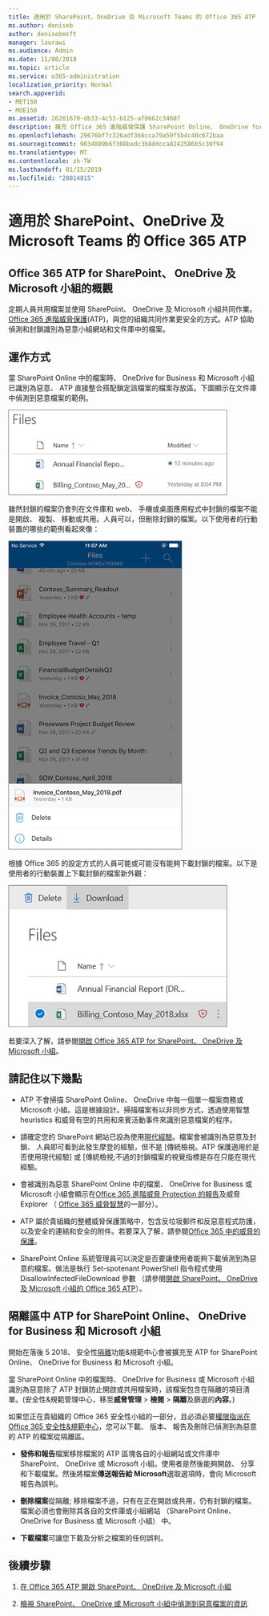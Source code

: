 ```yaml
---
title: 適用於 SharePoint、OneDrive 及 Microsoft Teams 的 Office 365 ATP
ms.author: deniseb
author: denisebmsft
manager: laurawi
ms.audience: Admin
ms.date: 11/08/2018
ms.topic: article
ms.service: o365-administration
localization_priority: Normal
search.appverid:
- MET150
- MOE150
ms.assetid: 26261670-db33-4c53-b125-af0662c34607
description: 擴充 Office 365 進階威脅保護 SharePoint Online、 OneDrive for Business 和 Microsoft 小組以啟用更安全共同作業您的組織中的檔案。
ms.openlocfilehash: 29676bf7c326adf366cca79a59f5b4c40c672baa
ms.sourcegitcommit: 9034809b6f308bedc3b8ddcca8242586b5c30f94
ms.translationtype: MT
ms.contentlocale: zh-TW
ms.lasthandoff: 01/15/2019
ms.locfileid: "28014815"
---
```

# <a name="office-365-atp-for-sharepoint-onedrive-and-microsoft-teams"></a>適用於 SharePoint、OneDrive 及 Microsoft Teams 的 Office 365 ATP

## <a name="overview-of-office-365-atp-for-sharepoint-onedrive-and-microsoft-teams"></a>Office 365 ATP for SharePoint、 OneDrive 及 Microsoft 小組的概觀

定期人員共用檔案並使用 SharePoint、 OneDrive 及 Microsoft 小組共同作業。[Office 365 進階威脅保護](office-365-atp.md)(ATP)，與您的組織共同作業更安全的方式。ATP 協助偵測和封鎖識別為惡意小組網站和文件庫中的檔案。  
  
## <a name="how-it-works"></a>運作方式

當 SharePoint Online 中的檔案時、 OneDrive for Business 和 Microsoft 小組已識別為惡意、 ATP 直接整合搭配鎖定該檔案的檔案存放區。下圖顯示在文件庫中偵測到惡意檔案的範例。
  
[![檔案的 onedrive for Business 做為惡意偵測到其中一個](media/2bba71cc-7ad1-4799-8b9d-d56f923db3a7.png)](https://support.office.com/article/01e902ad-a903-4e0f-b093-1e1ac0c37ad2)
  
雖然封鎖的檔案仍會列在文件庫和 web、 手機或桌面應用程式中封鎖的檔案不能是開啟、 複製、 移動或共用。人員可以，但刪除封鎖的檔案。以下使用者的行動裝置的哪些的範例看起來像：
  
[![封鎖的檔案的 OneDrive for Business 刪除 OneDrive 行動裝置應用程式](media/cb1c1705-fd0a-45b8-9a26-c22503011d54.png)](https://support.office.com/article/01e902ad-a903-4e0f-b093-1e1ac0c37ad2)
  
根據 Office 365 的設定方式的人員可能或可能沒有能夠下載封鎖的檔案。以下是使用者的行動裝置上下載封鎖的檔案新外觀：
  
[![下載的 onedrive for Business 封鎖的檔案](media/be288a82-bdd8-4371-93d8-1783db3b61bc.png)](https://support.office.com/article/01e902ad-a903-4e0f-b093-1e1ac0c37ad2)
  
若要深入了解，請參閱[開啟 Office 365 ATP for SharePoint、 OneDrive 及 Microsoft 小組](turn-on-atp-for-spo-odb-and-teams.md)。
  
## <a name="keep-these-points-in-mind"></a>請記住以下幾點

- ATP 不會掃描 SharePoint Online、 OneDrive 中每一個單一檔案商務或 Microsoft 小組。這是根據設計。掃描檔案有以非同步方式，透過使用智慧 heuristics 和威脅有空的共用和來賓活動事件來識別惡意檔案的程序。

- 請確定您的 SharePoint 網站已設為使用[現代經驗](https://docs.microsoft.com/sharepoint/guide-to-sharepoint-modern-experience)。檔案會被識別為惡意及封鎖、 人員即可看到此發生摩登的經驗，但不是 [傳統檢視。ATP 保護適用於是否使用現代經驗] 或 [傳統檢視;不過的封鎖檔案的視覺指標是存在只能在現代經驗。
    
- 會被識別為惡意 SharePoint Online 中的檔案、 OneDrive for Business 或 Microsoft 小組會顯示在[Office 365 進階威脅 Protection 的報告](view-reports-for-atp.md)及威脅 Explorer （ [Office 365 威脅智慧](office-365-ti.md)的一部分）。
    
- ATP 屬於貴組織的整體威脅保護策略中，包含反垃圾郵件和反惡意程式防護，以及安全的連結和安全的附件。若要深入了解，請參閱[Office 365 中的威脅的保護](protect-against-threats.md)。
    
- SharePoint Online 系統管理員可以決定是否要讓使用者能夠下載偵測到為惡意的檔案。做法是執行 Set-spotenant PowerShell 指令程式使用 DisallowInfectedFileDownload 參數 （請參閱[開啟 SharePoint、 OneDrive 及 Microsoft 小組的 Office 365 ATP](turn-on-atp-for-spo-odb-and-teams.md)）。
    
## <a name="quarantine-in-atp-for-sharepoint-online-onedrive-for-business-and-microsoft-teams"></a>隔離區中 ATP for SharePoint Online、 OneDrive for Business 和 Microsoft 小組

 開始在落後 5 2018、 安全性[隔離](quarantine-email-messages.md)功能&amp;規範中心會被擴充至 ATP for SharePoint Online、 OneDrive for Business 和 Microsoft 小組。
  
當 SharePoint Online 中的檔案時、 OneDrive for Business 或 Microsoft 小組識別為惡意除了 ATP 封鎖防止開啟或共用檔案時，該檔案包含在隔離的項目清單。(安全性&amp;規範管理中心，移至**威脅管理** \> **檢閱** \> **隔離**及篩選的**內容**。) 
  
如果您正在貴組織的 Office 365 安全性小組的一部分，且必須必要[權限指派在 Office 365 安全性&amp;規範中心](permissions-in-the-security-and-compliance-center.md)，您可以下載、 版本、 報告及刪除已偵測到為惡意的 ATP 的檔案從隔離區。
  
- **發佈和報告**檔案移除檔案的 ATP 區塊各自的小組網站或文件庫中 SharePoint、 OneDrive 或 Microsoft 小組。使用者是然後能夠開啟、 分享和下載檔案。然後將檔案**傳送報告給 Microsoft**選取選項時，會向 Microsoft 報告為誤判。 
    
- **刪除檔案**從隔離; 移除檔案不過，只有在正在開啟或共用，仍有封鎖的檔案。檔案必須也會刪除其各自的文件庫或小組網站 （SharePoint Online、 OneDrive for Business 或 Microsoft 小組） 中。 
    
- **下載檔案**可讓您下載及分析之檔案的任何誤判。 
    
## <a name="next-steps"></a>後續步驟

1. [在 Office 365 ATP 開啟 SharePoint、 OneDrive 及 Microsoft 小組](turn-on-atp-for-spo-odb-and-teams.md)
    
2. [檢視 SharePoint、 OneDrive 或 Microsoft 小組中偵測到惡意檔案的資訊](malicious-files-detected-in-spo-odb-or-teams.md)
    

